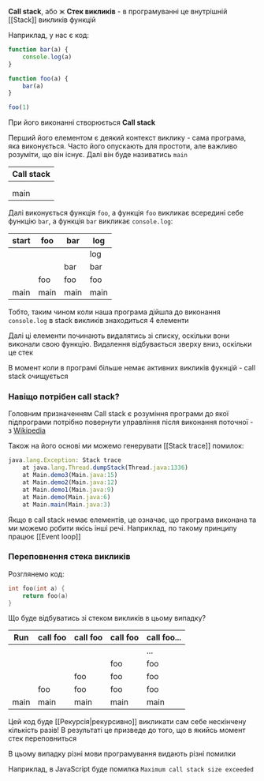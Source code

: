 **Call stack**, або ж **Стек викликів** - в програмуванні це внутрішній [[Stack]] викликів функцій

Наприклад, у нас є код:

```js
function bar(a) {
	console.log(a)
}

function foo(a) {
	bar(a)
}

foo(1)
```

При його виконанні створюється **Call stack**

Перший його елементом є деякий контекст виклику - сама програма, яка виконується. Часто його опускають для простоти, але важливо розуміти, що він існує. Далі він буде називатись `main`

| Call stack |
| ---------- |
|            |
|            |
| main       |

Далі виконується функція `foo`, а функція `foo` викликає всередині себе функцію `bar`, а функція `bar` викликає `console.log`:

| start | foo  | bar  | log  |
| ----- | ---- | ---- | ---- |
|       |      |      | log  |
|       |      | bar  | bar  |
|       | foo  | foo  | foo  |
| main  | main | main | main |

Тобто, таким чином коли наша програма дійшла до виконання `console.log` в stack викликів знаходиться 4 елементи

Далі ці елементи починають видалятись зі списку, оскільки вони виконали свою функцію. Видалення відбувається зверху вниз, оскільки це стек

В момент коли в програмі більше немає активних викликів фукнцій - call stack очищується

### Навіщо потрібен call stack?

Головним призначенням Call stack є розуміння програми до якої підпрограми потрібно повернути управління після виконання поточної - з [Wikipedia](https://en.wikipedia.org/wiki/Call_stack)

Також на його основі ми можемо генерувати [[Stack trace]] помилок:

```js
java.lang.Exception: Stack trace
	at java.lang.Thread.dumpStack(Thread.java:1336)
	at Main.demo3(Main.java:15)
	at Main.demo2(Main.java:12)
	at Main.demo1(Main.java:9)
	at Main.demo(Main.java:6)
	at Main.main(Main.java:3)
```

Якщо в call stack немає елементів, це означає, що програма виконана та ми можемо робити якісь інші речі. Наприклад, по такому принципу працює [[Event loop]]

### Переповнення стека викликів

Розглянемо код:

```c
int foo(int a) {
	return foo(a)
}
```

Що буде відбуватись зі стеком викликів в цьому випадку?

| Run  | call foo | call foo | call foo | call foo... |
| ---- | -------- | -------- | -------- | ----------- |
|      |          |          |          | ...         |
|      |          |          | foo      | foo         |
|      |          | foo      | foo      | foo         |
|      | foo      | foo      | foo      | foo         |
| main | main     | main     | main     | main        |

Цей код буде [[Рекурсія|рекурсивно]] викликати сам себе нескінчену кількість разів! В результаті це призведе до того, що в якийсь момент стек переповниться

В цьому випадку різні мови програмування видають різні помилки

Наприклад, в JavaScript буде помилка `Maximum call stack size exceeded`

